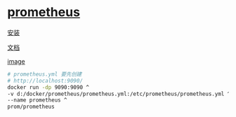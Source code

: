 # [prometheus](https://prometheus.io/)

[安装](https://prometheus.io/docs/prometheus/latest/installation/)

[文档](https://prometheus.io/docs/introduction/overview/)

[image](https://hub.docker.com/r/prom/prometheus)

```bash
# prometheus.yml 要先创建
# http://localhost:9090/
docker run -dp 9090:9090 ^
-v d:/docker/prometheus/prometheus.yml:/etc/prometheus/prometheus.yml ^
--name prometheus ^
prom/prometheus
```
